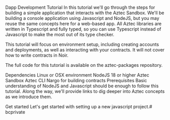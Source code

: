 Dapp Development Tutorial
In this tutorial we'll go through the steps for building a simple application that interacts with the Aztec Sandbox. We'll be building a console application using Javascript and NodeJS, but you may reuse the same concepts here for a web-based app. All Aztec libraries are written in Typescript and fully typed, so you can use Typescript instead of Javascript to make the most out of its type checker.

This tutorial will focus on environment setup, including creating accounts and deployments, as well as interacting with your contracts. It will not cover how to write contracts in Noir.

The full code for this tutorial is available on the aztec-packages repository.

Dependencies
Linux or OSX environment
NodeJS 18 or higher
Aztec Sandbox
Aztec CLI
Nargo for building contracts
Prerequisites
Basic understanding of NodeJS and Javascript should be enough to follow this tutorial. Along the way, we'll provide links to dig deeper into Aztec concepts as we introduce them.

Get started
Let's get started with setting up a new javascript project.# bcprivate
